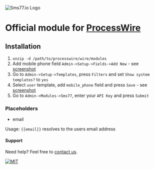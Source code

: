 ![Sms77.io Logo](https://www.sms77.io/wp-content/uploads/2019/07/sms77-Logo-400x79.png "Sms77.io Logo")
# Official module for [ProcessWire](https://processwire.com/)

## Installation

1. `unzip -d /path/to/processwire/wire/modules`
2. Add mobile phone field `Admin->Setup->Fields->Add New` - see [screenshot](_screenshots/add_new_field.png)
3. Go to `Admin->Setup->Templates`, press `Filters` and set `Show system templates?` to `yes`
4. Select `user` template, add `mobile_phone` field and press `Save` - see [screenshot](_screenshots/edit_user_template.png)
5. Go to `Admin->Modules->Sms77`, enter your `API Key` and press `Submit`

### Placeholders

- email

Usage: `{{email}}` resolves to the users email address

#### Support

Need help? Feel free to [contact us](https://www.sms77.io/en/company/contact/).

[![MIT](https://img.shields.io/badge/License-MIT-teal.svg)](./LICENSE)
